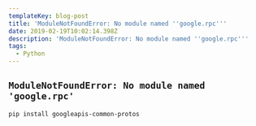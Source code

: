 ```yaml
---
templateKey: blog-post
title: 'ModuleNotFoundError: No module named ''google.rpc'''
date: 2019-02-19T10:02:14.398Z
description: 'ModuleNotFoundError: No module named ''google.rpc'''
tags:
  - Python
---
```

## `ModuleNotFoundError: No module named 'google.rpc'`

```
pip install googleapis-common-protos
```

